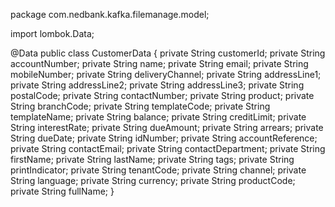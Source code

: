 package com.nedbank.kafka.filemanage.model;

import lombok.Data;

@Data
public class CustomerData {
    private String customerId;
    private String accountNumber;
    private String name;
    private String email;
    private String mobileNumber;
    private String deliveryChannel;
    private String addressLine1;
    private String addressLine2;
    private String addressLine3;
    private String postalCode;
    private String contactNumber;
    private String product;
    private String branchCode;
    private String templateCode;
    private String templateName;
    private String balance;
    private String creditLimit;
    private String interestRate;
    private String dueAmount;
    private String arrears;
    private String dueDate;
    private String idNumber;
    private String accountReference;
    private String contactEmail;
    private String contactDepartment;
    private String firstName;
    private String lastName;
    private String tags;
    private String printIndicator;
    private String tenantCode;
    private String channel;
    private String language;
    private String currency;
    private String productCode;
    private String fullName;
}
